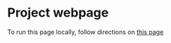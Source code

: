# Project webpage

To run this page locally, follow directions on [this page](https://docs.github.com/en/pages/setting-up-a-github-pages-site-with-jekyll/testing-your-github-pages-site-locally-with-jekyll)